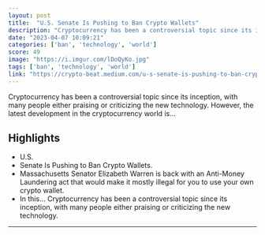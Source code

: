```yaml
---
layout: post
title:  "U.S. Senate Is Pushing to Ban Crypto Wallets"
description: "Cryptocurrency has been a controversial topic since its inception, with many people either praising or criticizing the new technology. However, the latest development in the cryptocurrency world is…"
date: "2023-04-07 10:09:21"
categories: ['ban', 'technology', 'world']
score: 49
image: "https://i.imgur.com/lDoQyKo.jpg"
tags: ['ban', 'technology', 'world']
link: "https://crypto-beat.medium.com/u-s-senate-is-pushing-to-ban-crypto-wallets-1ad769a71b8c"
---
```


Cryptocurrency has been a controversial topic since its inception, with many people either praising or criticizing the new technology. However, the latest development in the cryptocurrency world is…

## Highlights

- U.S.
- Senate Is Pushing to Ban Crypto Wallets.
- Massachusetts Senator Elizabeth Warren is back with an Anti-Money Laundering act that would make it mostly illegal for you to use your own crypto wallet.
- In this… Cryptocurrency has been a controversial topic since its inception, with many people either praising or criticizing the new technology.

---
